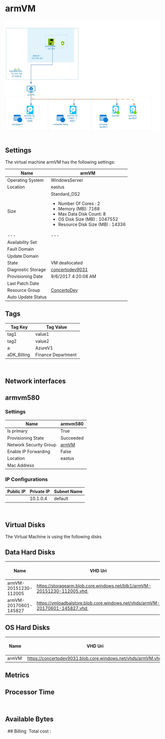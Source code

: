 # armVM 
![alt text](/../assets/1f547ca0793c40daa45245add4a0532b.jpg) 
## Settings
The virtual machine armVM has the following settings:

| Name | armVM  |
| --- | --- |
| Operating System | WindowsServer  |
| Location | eastus  |
| Size | Standard_DS2 <passthrough><ul><li><span>Number</span><span> </span><span>Of</span><span> </span><span>Cores</span><span> :</span><span> </span>2</li><li><span>Memory</span><span> (</span><span>MB</span><span>): </span>7168</li><li><span>Max</span><span> </span><span>Data</span><span> </span><span>Disk</span><span> </span><span>Count</span><span>: </span>8</li><li><span>OS Disk Size (MB</span><span>) :</span><span> </span>1047552</li><li><span>Resource Disk Size (MB</span><span>) :</span><span> </span>14336</li></ul></passthrough> |
| --- | --- |
| Availability Set |   |
| Fault Domain |   |
| Update Domain |   |
| State | VM deallocated  |
| Diagnostic Storage | [concertodev9031](concertodev9031--413511514.md)  |
| Provisioning Date | 9/6/2017 4:20:08 AM  |
| Last Patch Date |   |
| Resource Group | [ConcertoDev](ConcertoDev--200931608.md)  |
| Auto Update Status |   |

## Tags


| Tag Key | Tag Value |
| --- | --- |
| tag1  | value1  |
| tag2  | value2  |
| a  | AzureV1  |
| aDK_Billing  | Finance Department  |
 
## Network interfaces

## armvm580 

### Settings


| Name | armvm580  |
| --- | --- |
| Is primary | True  |
| Provisioning State | Succeeded  |
| Network Security Group | [armVM](armVM--1144367662.md)  |
| Enable IP Forwarding | False  |
| Location | eastus  |
| Mac Address |   |


### IP Configurations


| Public IP | Private IP | Subnet Name |
| --- | --- | --- |
|   | 10.1.0.4  | default  |
 
## Virtual Disks
The Virtual Machine is using the following disks
## Data Hard Disks


| Name | VHD Uri | Size (GB) | Is Managed Disk | Host Caching |
| --- | --- | --- | --- | --- |
| armVM-20151230-112005  | https://storagearm.blob.core.windows.net/blb1/armVM-20151230-112005.vhd  | 2  | False  | None  |
| armVM-20170601-145827  | https://vmloadbalstore.blob.core.windows.net/vhds/armVM-20170601-145827.vhd  | 1  | False  | None  |
## OS Hard Disks


| Name | VHD Uri | Size (GB) | Is Managed Disk | Host Caching |
| --- | --- | --- | --- | --- |
| armVM  | https://concertodev9031.blob.core.windows.net/vhds/armVM.vhd  |   | False  | ReadWrite  |
## Metrics

## Processor Time
 
## Available Bytes
  ## Billing
 Total cost : 
